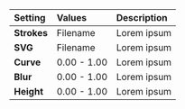 | Setting | Values | Description |
| :--- | :--- | :--- |
| **Strokes** | Filename | Lorem ipsum |
| **SVG** | Filename | Lorem ipsum |
| **Curve** | 0.00 - 1.00 | Lorem ipsum |
| **Blur** | 0.00 - 1.00 | Lorem ipsum |
| **Height** | 0.00 - 1.00 | Lorem ipsum |
